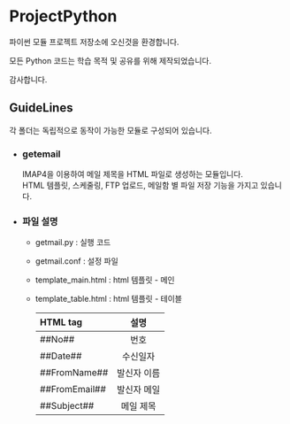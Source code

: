 # ProjectPython
파이썬 모듈 프로젝트 저장소에 오신것을 환경합니다. 

모든 Python 코드는 학습 목적 및 공유를 위해 제작되었습니다.

감사합니다.


## GuideLines
각 폴더는 독립적으로 동작이 가능한 모듈로 구성되어 있습니다.


- ### getemail

  IMAP4을 이용하여 메일 제목을 HTML 파일로 생성하는 모듈입니다.<br>
  HTML 템플릿, 스케줄링, FTP 업로드, 메일함 별 파일 저장 기능을 가지고 있습니다.<br>
  
- ### 파일 설명
  - getmail.py : 실행 코드
  - getmail.conf : 설정 파일
  - template_main.html : html 템플릿 - 메인
  - template_table.html : html 템플릿 - 테이블
    
    | HTML tag          | 설명               |
    | :---------------- | :----------------: |
    | \##No##           | 번호               |
    | \##Date##         | 수신일자           |
    | \##FromName##     | 발신자 이름        |
    | \##FromEmail##    | 발신자 메일        |
    | \##Subject##      | 메일 제목          |

      









